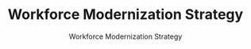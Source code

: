 ---
layout: resources-landing
title: "Workforce Modernization Strategy"
subtitle: "Workforce Modernization Strategy"
doc-link: ../assets/files/Strategic-Plan-Final-Draft-v-1.0-1.pdf
filters: financial-management-workforce guidance 2021
---